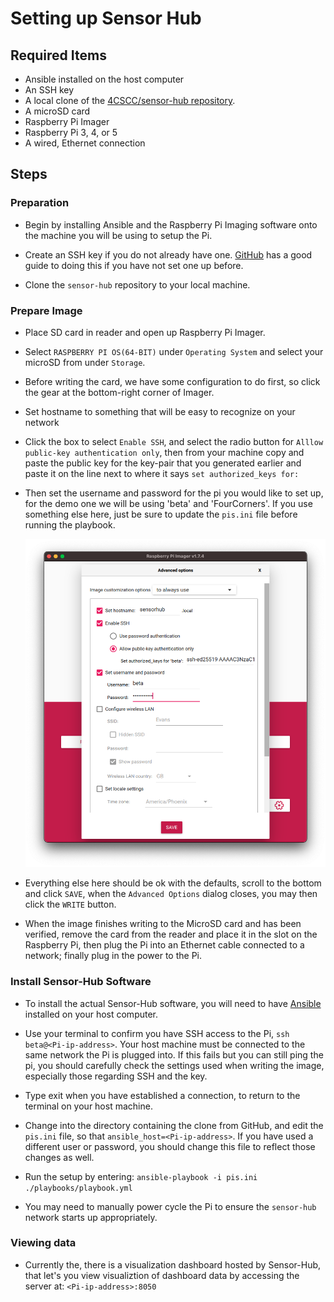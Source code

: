 # Setting up Sensor Hub
## Required Items
- Ansible installed on the host computer
- An SSH key
- A local clone of the [4CSCC/sensor-hub
  repository](https://github.com/4cscc/sensor-hub).
- A microSD card
- Raspberry Pi Imager
- Raspberry Pi 3, 4, or 5
- A wired, Ethernet connection

## Steps
### Preparation

- Begin by installing Ansible and the Raspberry Pi Imaging software onto the
  machine you will be using to setup the Pi.

- Create an SSH key if you do not already have one. [GitHub](https://docs.github.com/en/authentication/connecting-to-github-with-ssh/generating-a-new-ssh-key-and-adding-it-to-the-ssh-agent) has a good guide to
  doing this if you have not set one up before.

- Clone the `sensor-hub` repository to your local machine.

### Prepare Image
- Place SD card in reader and open up Raspberry Pi Imager.
- Select `RASPBERRY PI OS(64-BIT)` under `Operating System` and select your
  microSD from under `Storage`.

- Before writing the card, we have some configuration to do first, so click
  the gear at the bottom-right corner of Imager.

- Set hostname to something that will be easy to recognize on your network
- Click the box to select `Enable SSH`, and select the radio button for
  `Alllow public-key authentication only`, then from your machine copy and
  paste the public key for the key-pair that you generated earlier and paste
  it on the line next to where it says `set authorized_keys for:`

- Then set the username and password for the pi you would like to set up, for
  the demo one we will be using 'beta' and 'FourCorners'. If you use something
  else here, just be sure to update the `pis.ini` file before running the
  playbook.

  !["demo image of PiImager config"](./images/imager_options_config.png)

- Everything else here should be ok with the defaults, scroll to the bottom
  and click `SAVE`, when the `Advanced Options` dialog closes, you may then
  click the `WRITE` button.

- When the image finishes writing to the MicroSD card and has been verified, remove the card from the reader and place it in the slot on the Raspberry Pi, then plug the Pi into an Ethernet cable connected to a network; finally plug in the power to the Pi.

### Install Sensor-Hub Software

- To install the actual Sensor-Hub software, you will need to have [Ansible](https://docs.ansible.com/ansible/latest/installation_guide/index.html) installed on your host computer.

- Use your terminal to confirm you have SSH access to the Pi, `ssh beta@<Pi-ip-address>`. Your host machine must be connected to the same network the Pi is plugged into. If this fails but you can still ping the pi, you should carefully check the settings used when writing the image, especially those regarding SSH and the key.

- Type exit when you have established a connection, to return to the terminal on your host machine.

- Change into the directory containing the clone from GitHub, and edit the `pis.ini` file, so that `ansible_host=<Pi-ip-address>`. If you have used a different user or password, you should change this file to reflect those changes as well.

- Run the setup by entering: `ansible-playbook -i pis.ini ./playbooks/playbook.yml`

- You may need to manually power cycle the Pi to ensure the `sensor-hub` network starts up appropriately.

### Viewing data

- Currently the, there is a visualization dashboard hosted by Sensor-Hub, that let's you view visualiztion of dashboard data by accessing the server at: `<Pi-ip-address>:8050`